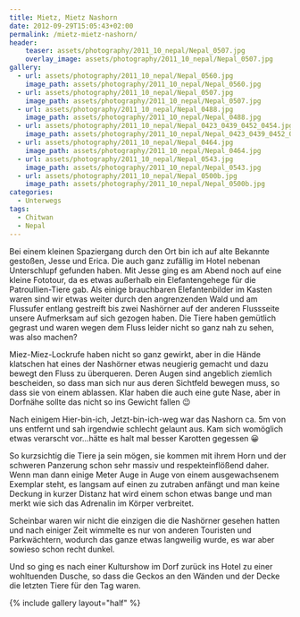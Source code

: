 ```yaml
---
title: Mietz, Mietz Nashorn
date: 2012-09-29T15:05:43+02:00
permalink: /mietz-mietz-nashorn/
header:
    teaser: assets/photography/2011_10_nepal/Nepal_0507.jpg
    overlay_image: assets/photography/2011_10_nepal/Nepal_0507.jpg
gallery:
  - url: assets/photography/2011_10_nepal/Nepal_0560.jpg
    image_path: assets/photography/2011_10_nepal/Nepal_0560.jpg
  - url: assets/photography/2011_10_nepal/Nepal_0507.jpg
    image_path: assets/photography/2011_10_nepal/Nepal_0507.jpg
  - url: assets/photography/2011_10_nepal/Nepal_0488.jpg
    image_path: assets/photography/2011_10_nepal/Nepal_0488.jpg
  - url: assets/photography/2011_10_nepal/Nepal_0423_0439_0452_0454.jpg
    image_path: assets/photography/2011_10_nepal/Nepal_0423_0439_0452_0454.jpg
  - url: assets/photography/2011_10_nepal/Nepal_0464.jpg
    image_path: assets/photography/2011_10_nepal/Nepal_0464.jpg
  - url: assets/photography/2011_10_nepal/Nepal_0543.jpg
    image_path: assets/photography/2011_10_nepal/Nepal_0543.jpg
  - url: assets/photography/2011_10_nepal/Nepal_0500b.jpg
    image_path: assets/photography/2011_10_nepal/Nepal_0500b.jpg
categories:
  - Unterwegs
tags:
  - Chitwan
  - Nepal
---
```

Bei einem kleinen Spaziergang durch den Ort bin ich auf alte Bekannte gestoßen, Jesse und Erica. 
Die auch ganz zufällig im Hotel nebenan Unterschlupf gefunden haben. 
Mit Jesse ging es am Abend noch auf eine kleine Fototour, da es etwas außerhalb ein Elefantengehege für die Patroullien-Tiere gab. 
Als einige brauchbaren Elefantenbilder im Kasten waren sind wir etwas weiter durch den angrenzenden Wald und am 
Flussufer entlang gestreift bis zwei Nashörner auf der anderen Flussseite unsere Aufmerksam auf sich gezogen haben. 
Die Tiere haben gemütlich gegrast und waren wegen dem Fluss leider nicht so ganz nah zu sehen, was also machen?
 
Miez-Miez-Lockrufe haben nicht so ganz gewirkt, aber in die Hände klatschen hat eines der Nashörner etwas neugierig gemacht 
und dazu bewegt den Fluss zu überqueren. Deren Augen sind angeblich ziemlich bescheiden, 
so dass man sich nur aus deren Sichtfeld bewegen muss, so dass sie von einem ablassen. 
Klar haben die auch eine gute Nase, aber in Dorfnähe sollte das nicht so ins Gewicht fallen 😉  

Nach einigem Hier-bin-ich, Jetzt-bin-ich-weg war das Nashorn ca. 5m von uns entfernt und sah irgendwie schlecht gelaunt aus. 
Kam sich womöglich etwas verarscht vor…hätte es halt mal besser Karotten gegessen 😀

So kurzsichtig die Tiere ja sein mögen, sie kommen mit ihrem Horn und der schweren Panzerung schon sehr massiv 
und respekteinflößend daher. Wenn man dann einige Meter Auge in Auge von einem ausgewachsenem Exemplar steht, 
es langsam auf einen zu zutraben anfängt und man keine Deckung in kurzer Distanz hat wird einem schon etwas bange 
und man merkt wie sich das Adrenalin im Körper verbreitet.

Scheinbar waren wir nicht die einzigen die die Nashörner gesehen hatten und nach einiger Zeit wimmelte es nur von 
anderen Touristen und Parkwächtern, wodurch das ganze etwas langweilig wurde, es war aber sowieso schon recht dunkel.

Und so ging es nach einer Kulturshow im Dorf zurück ins Hotel zu einer wohltuenden Dusche, 
so dass die Geckos an den Wänden und der Decke die letzten Tiere für den Tag waren.

{% include gallery layout="half" %}
